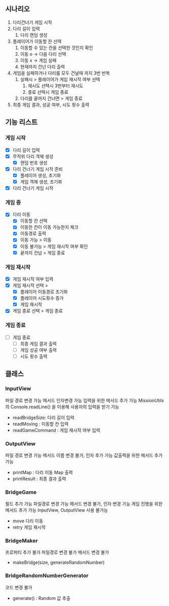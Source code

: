 ## 시나리오

1. 다리건너기 게임 시작
2. 다리 길이 입력
   1. 다리 랜덤 생성
3. 플레이어가 이동할 칸 선택
   1. 이동할 수 있는 칸을 선택한 것인지 확인
   2. 이동 o -> 다음 다리 선택
   3. 이동 x -> 게임 실패
   4. 현재까지 건넌 다리 출력
4. 게임을 실패하거나 다리를 모두 건널때 까지 3번 반복
   1. 실패시 > 플레이어가 게임 재시작 여부 선택
      1. 재시도 선택시 3번부터 재시도
      2. 종료 선택시 게임 종료
   2. 다리를 끝까지 건너면 > 게임 종료
5. 최종 게임 결과, 성공 여부, 시도 횟수 출력

## 기능 리스트

### 게임 시작

- [x] 다리 길이 입력
- [x] 무작위 다리 객체 생성
  - [x] 랜덤 번호 생성
- [x] 다리 건너기 게임 시작 준비
  - [x] 플레이어 생성, 초기화
  - [x] 게임 객체 생성, 초기화
- [x] 다리 건너기 게임 시작

### 게임 중

- [x] 다리 이동
  - [x] 이동할 칸 선택
  - [x] 이동한 칸이 이동 가능한지 체크
  - [x] 이동경로 출력
  - [x] 이동 가능 > 이동
  - [x] 이동 불가능 > 게임 재시작 여부 확인
  - [x] 끝까지 건넘 > 게임 종료

### 게임 재시작

- [x] 게임 재시작 여부 입력
- [x] 게임 재시작 선택 >
  - [x] 플레이어 이동경로 초기화
  - [x] 플레이어 시도횟수 증가
  - [x] 게임 재시작
- [x] 게임 종료 선택 > 게임 종료

### 게임 종료

- [ ] 게임 종료
  - [ ] 최종 게임 결과 출력
  - [ ] 게임 성공 여부 출력
  - [ ] 시도 횟수 출력

## 클래스

### InputView

파일 경로 변경 가능
메서드 인자변경 가능
입력을 위한 메서드 추가 가능
MissionUtils의 Console.readLine() 을 이용해 사용자의 입력을 받기 가능

- readBridgeSize: 다리 길이 입력
- readMoving : 이동할 칸 입력
- readGameCommand : 게임 재시작 여부 입력

### OutputView

파일 경로 변경 가능
메서드 이름 변경 불가, 인자 추가 가능
값출력을 위한 메서드 추가 가능

- printMap : 다리 이동 Map 출력
- printResult : 최종 결과 출력

### BridgeGame

필드 추가 가능
파일경로 변경 가능
메서드 변경 불가, 인자 변경 가능
게임 진행을 위한 메서드 추가 가능
InputView, OutputView 사용 불가능

- move 다리 이동
- retry 게임 재시작

### BridgeMaker

프로퍼티 추가 불가
파일경로 변경 불가
메서드 변경 불가

- makeBridge(size, generateRandomNumber)

### BridgeRandomNumberGenerator

코드 변경 불가

- generate() : Random 값 추출
